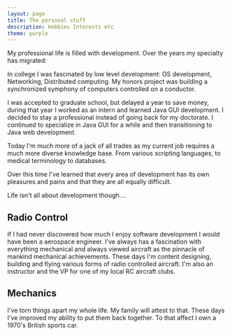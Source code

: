 ```yaml
---
layout: page
title: The personal stuff
description: Hobbies Interests etc
theme: purple
---
```


My professional life is filled with development. Over the years my specialty has migrated:

In college I was fascinated by low level development:  OS development, Networking, Distributed computing.  My honors project was building a synchronized symphony of computers controlled on a conductor.

I was accepted to graduate school, but delayed a year to save money, during that year I worked as an intern and learned Java GUI development. I decided to stay a professional instead of going back for my doctorate. I continued to specialize in Java GUI for a while and then transitioning to Java web development. 

Today I'm much more of a jack of all trades as my current job requires a much more diverse knowledge base. From various scripting languages, to medical terminology to databases. 

Over this time I've learned that every area of development has its own pleasures and pains and that they are all equally difficult.  

Life isn't all about development though....
 

## Radio Control
If I had never discovered how much I enjoy software development I would have been a aerospace engineer. I've always has a fascination with everything mechanical and always viewed aircraft as the pinnacle of mankind mechanical achievements.  These days I'm content designing, building and flying various forms of radio controlled aircraft.  I'm also an instructor and the VP for one of my local RC aircraft clubs. 

## Mechanics
I've torn things apart my whole life. My family will attest to that. These days I've improved my ability to put them back together.  To that affect I  own a 1970's British sports car. 
